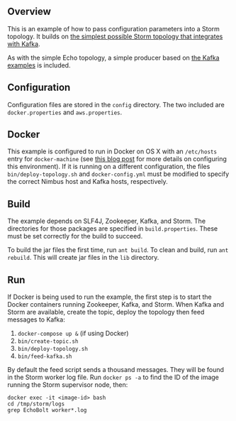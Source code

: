 ## Overview

This is an example of how to pass configuration parameters into a
Storm topology.  It builds on [the simplest possible Storm topology
that integrates with Kafka](TODO).

As with the simple Echo topology, a simple producer based on [the Kafka examples](https://cwiki.apache.org/confluence/display/KAFKA/0.8.0+Producer+Example) is included.

## Configuration

Configuration files are stored in the ```config``` directory.  The two
included are ```docker.properties``` and ```aws.properties```.

## Docker

This example is configured to run in Docker on OS X with an ```/etc/hosts``` entry for ```docker-machine``` (see [this blog post](https://softwarematters.wordpress.com/2015/09/27/docker-machine/) for more details on configuring this environment).  If it is running on a different configuration, the files ```bin/deploy-topology.sh``` and ```docker-config.yml``` must be modified to specify the correct Nimbus host and Kafka hosts, respectively.

## Build

The example depends on SLF4J, Zookeeper, Kafka, and Storm.  The directories for those packages are specified in ```build.properties```.  These must be set correctly for the build to succeed.

To build the jar files the first time, run ```ant build```.  To clean and build, run ```ant rebuild```.  This will create jar files in the ```lib``` directory.

## Run

If Docker is being used to run the example, the first step is to start the Docker containers running Zookeeper, Kafka, and Storm.  When Kafka and Storm are available, create the topic, deploy the topology then feed messages to Kafka:

1. ```docker-compose up &``` (if using Docker)
2. ```bin/create-topic.sh```
3. ```bin/deploy-topology.sh```
4. ```bin/feed-kafka.sh```

By default the feed script sends a thousand messages.  They will be found in the Storm worker log file.  Run ```docker ps -a``` to find the ID of the image running the Storm supervisor node, then:

```
docker exec -it <image-id> bash
cd /tmp/storm/logs
grep EchoBolt worker*.log
```

